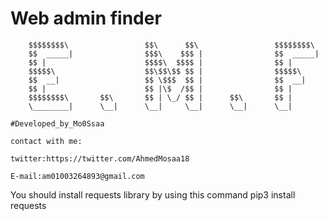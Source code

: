 #   Web admin finder    
        $$$$$$$$\                 $$\      $$\                 $$$$$$$$\ 
        $$  _____|                $$$\    $$$ |                $$  _____|
        $$ |                      $$$$\  $$$$ |                $$ |      
        $$$$$\                    $$\$$\$$ $$ |                $$$$$\    
        $$  __|                   $$ \$$$  $$ |                $$  __|   
        $$ |                      $$ |\$  /$$ |                $$ |      
        $$$$$$$$\       $$\       $$ | \_/ $$ |      $$\       $$ |      
        \________|      \__|      \__|     \__|      \__|      \__|                                                                                                                                                  
                                                                                       #Developed_by_Mo0Ssaa
                                                                                       contact with me:
                                                                                      twitter:https://twitter.com/AhmedMosaa18
                                                                                       E-mail:am01003264893@gmail.com
You should install requests library by using this command pip3 install requests
